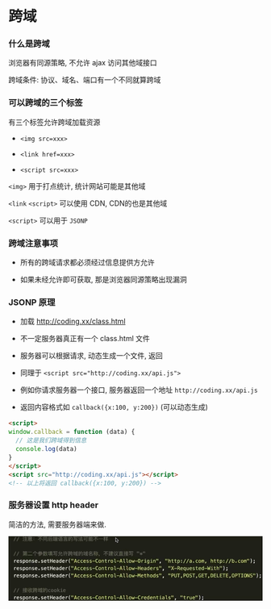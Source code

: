 # 跨域

### 什么是跨域

浏览器有同源策略, 不允许 ajax 访问其他域接口

跨域条件: 协议、域名、端口有一个不同就算跨域

### 可以跨域的三个标签

有三个标签允许跨域加载资源

- `<img src=xxx>`

- `<link href=xxx>`

- `<script src=xxx>`

`<img>` 用于打点统计, 统计网站可能是其他域

`<link` `<script>` 可以使用 CDN, CDN的也是其他域

`<script>` 可以用于 `JSONP`

### 跨域注意事项

- 所有的跨域请求都必须经过信息提供方允许

- 如果未经允许即可获取, 那是浏览器同源策略出现漏洞

### JSONP 原理

- 加载 http://coding.xx/class.html

- 不一定服务器真正有一个 class.html 文件

- 服务器可以根据请求, 动态生成一个文件, 返回

- 同理于 `<script src="http://coding.xx/api.js">`

- 例如你请求服务器一个接口, 服务器返回一个地址 `http://coding.xx/api.js`

- 返回内容格式如 `callback({x:100, y:200})` (可以动态生成)

```html
<script>
window.callback = function (data) {
  // 这是我们跨域得到信息
  console.log(data)
}
</script>
<script src="http://coding.xx/api.js"></script>
<!-- 以上将返回 callback({x:100, y:200}) -->
```

### 服务器设置 http header

简洁的方法, 需要服务器端来做.

![](./media/acao.png)
